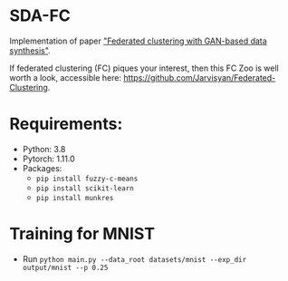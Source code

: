# SDA-FC
Implementation of paper ["Federated clustering with GAN-based data synthesis"](https://arxiv.org/abs/2210.16524). 

If federated clustering (FC) piques your interest, then this FC Zoo is well worth a look, accessible here: https://github.com/Jarvisyan/Federated-Clustering.

# Requirements:
* Python: 3.8
* Pytorch: 1.11.0
* Packages:
  * `pip install fuzzy-c-means`
  * `pip install scikit-learn`
  * `pip install munkres`

# Training for MNIST
* Run `python main.py --data_root datasets/mnist --exp_dir output/mnist --p 0.25` 
